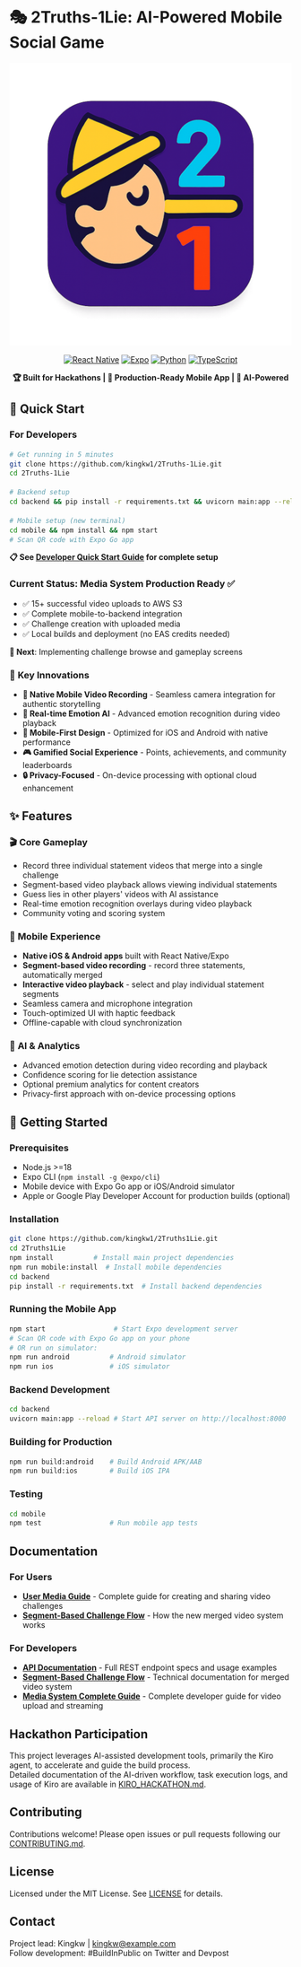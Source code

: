 # 🎭 2Truths-1Lie: AI-Powered Mobile Social Game

<div align="center">

![App Icon](assets/app_icon_scaled.png)

[![React Native](https://img.shields.io/badge/React%20Native-0.74-blue.svg)](https://reactnative.dev/)
[![Expo](https://img.shields.io/badge/Expo-53.0-purple.svg)](https://expo.dev/)
[![Python](https://img.shields.io/badge/Python-3.12-green.svg)](https://python.org/)
[![TypeScript](https://img.shields.io/badge/TypeScript-5.0-blue.svg)](https://typescriptlang.org/)

**🏆 Built for Hackathons | 🚀 Production-Ready Mobile App | 🤖 AI-Powered**

</div>

## 🚀 Quick Start

### For Developers
```bash
# Get running in 5 minutes
git clone https://github.com/kingkw1/2Truths-1Lie.git
cd 2Truths-1Lie

# Backend setup
cd backend && pip install -r requirements.txt && uvicorn main:app --reload --host 0.0.0.0 --port 8001

# Mobile setup (new terminal)
cd mobile && npm install && npm start
# Scan QR code with Expo Go app
```

**📋 See [Developer Quick Start Guide](DEVELOPER_QUICK_START.md) for complete setup**

### Current Status: **Media System Production Ready** ✅
- ✅ 15+ successful video uploads to AWS S3
- ✅ Complete mobile-to-backend integration  
- ✅ Challenge creation with uploaded media
- ✅ Local builds and deployment (no EAS credits needed)

**🎯 Next**: Implementing challenge browse and gameplay screens

### 🎯 **Key Innovations**
- **🎥 Native Mobile Video Recording** - Seamless camera integration for authentic storytelling
- **🧠 Real-time Emotion AI** - Advanced emotion recognition during video playback
- **📱 Mobile-First Design** - Optimized for iOS and Android with native performance
- **🎮 Gamified Social Experience** - Points, achievements, and community leaderboards
- **🔒 Privacy-Focused** - On-device processing with optional cloud enhancement

## ✨ Features

### 🎬 **Core Gameplay**
- Record three individual statement videos that merge into a single challenge
- Segment-based video playback allows viewing individual statements
- Guess lies in other players' videos with AI assistance
- Real-time emotion recognition overlays during video playback
- Community voting and scoring system

### 📱 **Mobile Experience**
- **Native iOS & Android apps** built with React Native/Expo
- **Segment-based video recording** - record three statements, automatically merged
- **Interactive video playback** - select and play individual statement segments
- Seamless camera and microphone integration
- Touch-optimized UI with haptic feedback
- Offline-capable with cloud synchronization

### 🤖 **AI & Analytics**
- Advanced emotion detection during video recording and playback
- Confidence scoring for lie detection assistance
- Optional premium analytics for content creators
- Privacy-first approach with on-device processing options

## 🚀 Getting Started

### Prerequisites
- Node.js >=18
- Expo CLI (`npm install -g @expo/cli`)
- Mobile device with Expo Go app or iOS/Android simulator
- Apple or Google Play Developer Account for production builds (optional)

### Installation
```bash
git clone https://github.com/kingkw1/2Truths1Lie.git
cd 2Truths1Lie
npm install          # Install main project dependencies
npm run mobile:install  # Install mobile dependencies
cd backend
pip install -r requirements.txt  # Install backend dependencies
```

### Running the Mobile App  
```bash
npm start                 # Start Expo development server
# Scan QR code with Expo Go app on your phone
# OR run on simulator:
npm run android          # Android simulator  
npm run ios              # iOS simulator
```

### Backend Development
```bash
cd backend
uvicorn main:app --reload # Start API server on http://localhost:8000
```

### Building for Production
```bash
npm run build:android    # Build Android APK/AAB
npm run build:ios        # Build iOS IPA
```

### Testing
```bash
cd mobile
npm test                 # Run mobile app tests
```

## Documentation

### For Users
- **[User Media Guide](docs/USER_MEDIA_GUIDE.md)** - Complete guide for creating and sharing video challenges
- **[Segment-Based Challenge Flow](docs/SEGMENT_BASED_CHALLENGE_FLOW.md)** - How the new merged video system works

### For Developers  
- **[API Documentation](docs/api.md)** - Full REST endpoint specs and usage examples
- **[Segment-Based Challenge Flow](docs/SEGMENT_BASED_CHALLENGE_FLOW.md)** - Technical documentation for merged video system
- **[Media System Complete Guide](docs/MEDIA_SYSTEM_COMPLETE_GUIDE.md)** - Complete developer guide for video upload and streaming

## Hackathon Participation
This project leverages AI-assisted development tools, primarily the Kiro agent, to accelerate and guide the build process.  
Detailed documentation of the AI-driven workflow, task execution logs, and usage of Kiro are available in [KIRO_HACKATHON.md](KIRO_HACKATHON.md).

## Contributing
Contributions welcome! Please open issues or pull requests following our [CONTRIBUTING.md](CONTRIBUTING.md).

## License
Licensed under the MIT License. See [LICENSE](LICENSE) for details.

## Contact  
Project lead: Kingkw | kingkw@example.com  
Follow development: #BuildInPublic on Twitter and Devpost